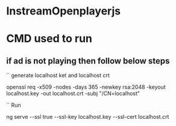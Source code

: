 # InstreamOpenplayerjs

# CMD used to run

## if ad is not playing then follow below steps
`` generate localhost ket and localhost crt

openssl req -x509 -nodes -days 365 -newkey rsa:2048 -keyout localhost.key -out localhost.crt -subj "/CN=localhost"

`` Run 

ng serve --ssl true --ssl-key localhost.key --ssl-cert localhost.crt
